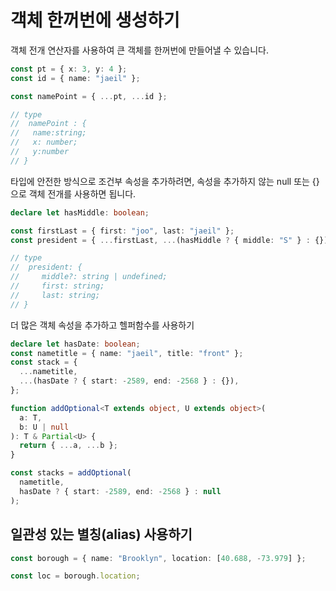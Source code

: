 # 객체 한꺼번에 생성하기

객체 전개 연산자를 사용하여 큰 객체를 한꺼번에 만들어낼 수 있습니다.

```ts
const pt = { x: 3, y: 4 };
const id = { name: "jaeil" };

const namePoint = { ...pt, ...id };

// type
//  namePoint : {
//   name:string;
//   x: number;
//   y:number
// }
```

타입에 안전한 방식으로 조건부 속성을 추가하려면, 속성을 추가하지 않는 null 또는 {} 으로 객체 전개를 사용하면 됩니다.

```ts
declare let hasMiddle: boolean;

const firstLast = { first: "joo", last: "jaeil" };
const president = { ...firstLast, ...(hasMiddle ? { middle: "S" } : {}) };

// type
//  president: {
//     middle?: string | undefined;
//     first: string;
//     last: string;
// }
```

더 많은 객체 속성을 추가하고 헬퍼함수를 사용하기

```ts
declare let hasDate: boolean;
const nametitle = { name: "jaeil", title: "front" };
const stack = {
  ...nametitle,
  ...(hasDate ? { start: -2589, end: -2568 } : {}),
};

function addOptional<T extends object, U extends object>(
  a: T,
  b: U | null
): T & Partial<U> {
  return { ...a, ...b };
}

const stacks = addOptional(
  nametitle,
  hasDate ? { start: -2589, end: -2568 } : null
);
```

## 일관성 있는 별칭(alias) 사용하기

```ts
const borough = { name: "Brooklyn", location: [40.688, -73.979] };

const loc = borough.location;
```
